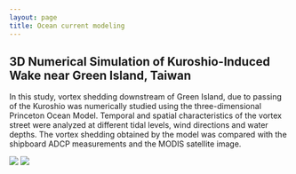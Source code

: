 ```yaml
---
layout: page
title: Ocean current modeling
---
```

## 3D Numerical Simulation of Kuroshio-Induced Wake near Green Island, Taiwan

In this study, vortex shedding downstream of Green Island, due to passing of the Kuroshio was numerically studied using the three-dimensional Princeton Ocean Model. 
Temporal and spatial characteristics of the vortex street were analyzed at different tidal levels, wind directions and water depths. 
The vortex shedding obtained by the model was compared with the shipboard ADCP measurements and the MODIS satellite image. 

<img src="https://static.wixstatic.com/media/d19f46_a3ce9ce670d54b95b86ebc647df9aaa5~mv2.png/v1/fill/w_486,h_393,al_c,q_85,usm_0.66_1.00_0.01/green.webp" > <img src="https://static.wixstatic.com/media/d19f46_82d11e5e8bae47ea872f1c1e946feaf0~mv2.jpg/v1/fill/w_486,h_365,al_c,q_80,usm_0.66_1.00_0.01/sbpom_3D_0046_hours.webp">






